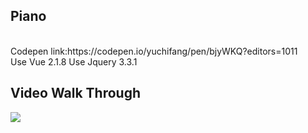 ## Piano
</br>
Codepen link:https://codepen.io/yuchifang/pen/bjyWKQ?editors=1011
</br>
Use Vue 2.1.8
Use Jquery 3.3.1

## Video Walk Through
![](https://i.imgur.com/Ysk89o1.gif)

